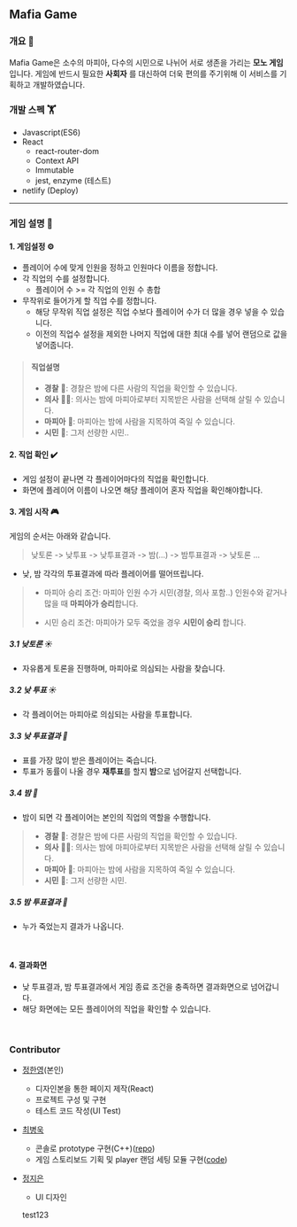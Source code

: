 ## Mafia Game 

### 개요 🚀

Mafia Game은 소수의 마피아, 다수의 시민으로 나뉘어 서로 생존을 가리는 **모노 게임**입니다. 게임에 반드시 필요한 **사회자** 를 대신하여 더욱 편의를 주기위해 이 서비스를 기획하고 개발하였습니다.

### 개발 스펙 🏋️‍

- Javascript(ES6)
- React
  - react-router-dom
  - Context API
  - Immutable
  - jest, enzyme (테스트)
- netlify (Deploy)

---

### 게임 설명 🏃‍

#### 1. 게임설정 ⚙️

- 플레이어 수에 맞게 인원을 정하고 인원마다 이름을 정합니다.
- 각 직업의 수를 설정합니다. 
  - 플레이어 수 >= 각 직업의 인원 수 총합
- 무작위로 들어가게 할 직업 수를 정합니다. 
  - 해당 무작위 직업 설정은 직업 수보다 플레이어 수가 더 많을 경우 넣을 수 있습니다.
  - 이전의 직업수 설정을 제외한 나머지 직업에 대한 최대 수를 넣어 랜덤으로 값을 넣어줍니다.

> #### 직업설명
> - **경찰** 👮‍: 경찰은 밤에 다른 사람의 직업을 확인할 수 있습니다.
> - **의사** 👨‍⚕️: 의사는 밤에 마피아로부터 지목받은 사람을 선택해 살릴 수 있습니다.
> - **마피아** 🔪: 마피아는 밤에 사람을 지목하여 죽일 수 있습니다.
> - **시민** 🙎‍: 그저 선량한 시민..

#### 2. 직업 확인 ✔️

- 게임 설정이 끝나면 각 플레이어마다의 직업을 확인합니다.
- 화면에 플레이어 이름이 나오면 해당 플레이어 혼자 직업을 확인해야합니다.

#### 3. 게임 시작 🎮

게임의 순서는 아래와 같습니다.

> 낮토론 -> 낮투표 -> 낮투표결과 -> 밤(...) -> 밤투표결과 -> 낮토론 ...

- 낮, 밤 각각의 투표결과에 따라 플레이어를 떨어뜨립니다.
> - 마피아 승리 조건: 마피아 인원 수가 시민(경찰, 의사 포함..) 인원수와 같거나 많을 때 **마피아가 승리**합니다.
>
> - 시민 승리 조건: 마피아가 모두 죽었을 경우 **시민이 승리** 합니다.

##### 3.1 낮토론 ☀️

- 자유롭게 토론을 진행하며, 마피아로 의심되는 사람을 찾습니다.

##### 3.2 낮 투표 ☀️

- 각 플레이어는 마피아로 의심되는 사람을 투표합니다.

##### 3.3 낮 투표결과 🌇

- 표를 가장 많이 받은 플레이어는 죽습니다.
- 투표가 동률이 나올 경우 **재투표**를 할지 **밤**으로 넘어갈지 선택합니다.

##### 3.4 밤 🌙

- 밤이 되면 각 플레이어는 본인의 직업의 역할을 수행합니다.

> - **경찰** 👮‍: 경찰은 밤에 다른 사람의 직업을 확인할 수 있습니다.
> - **의사** 👨‍⚕️: 의사는 밤에 마피아로부터 지목받은 사람을 선택해 살릴 수 있습니다.
> - **마피아** 🔪: 마피아는 밤에 사람을 지목하여 죽일 수 있습니다.
> - **시민** 🙎‍: 그저 선량한 시민.

##### 3.5 밤 투표결과 🌅

- 누가 죽었는지 결과가 나옵니다.

<br>

#### 4. 결과화면

- 낮 투표결과, 밤 투표결과에서 게임 종료 조건을 충족하면 결과화면으로 넘어갑니다.
- 해당 화면에는 모든 플레이어의 직업을 확인할 수 있습니다.

<br>

### Contributor

- [정한영](https://github.com/JungHanYoung)(본인)
  - 디자인본을 통한 페이지 제작(React)
  - 프로젝트 구성 및 구현
  - 테스트 코드 작성(UI Test)
- [최병욱](https://github.com/ChoiBU)
  - 콘솔로 prototype 구현(C++)([repo](https://github.com/ChoiBU/MafiaGame_single_cpp))
  - 게임 스토리보드 기획 및 player 랜덤 세팅 모듈 구현([code](https://github.com/JungHanYoung/MafiaGame_single_react/blob/0209_develop/src/utils/setPlayers.js))
- [정지은](http://burnicknich.dothome.co.kr/)
  - UI 디자인

  test123

